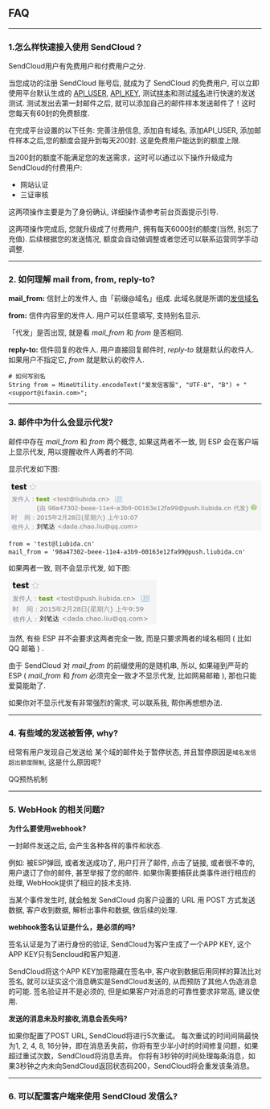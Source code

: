 
## FAQ

- - -
### 1.怎么样快速接入使用 SendCloud ?
    
SendCloud用户有免费用户和付费用户之分. 
    
当您成功的注册 SendCloud 账号后, 就成为了 SendCloud 的免费用户, 可以立即使用平台默认生成的 [API_USER](../guide/base.md#api_user), [API_KEY](../guide/base.md#api_key), 测试[样本](../guide/base.md#sample)和测试[域名](../guide/base.md#_3)进行快速的发送测试. 测试发出去第一封邮件之后, 就可以添加自己的邮件样本发送邮件了！这时您每天有60封的免费额度.
    
在完成平台设置的以下任务: 完善注册信息, 添加自有域名, 添加API_USER, 添加邮件样本之后,您的额度会提升到每天200封. 这是免费用户能达到的额度上限.
    
当200封的额度不能满足您的发送需求，这时可以通过以下操作升级成为 SendCloud的付费用户:
    
* 网站认证
* 三证审核
    
这两项操作主要是为了身份确认, 详细操作请参考前台页面提示引导. 
    
这两项操作完成后, 您就升级成了付费用户, 拥有每天6000封的额度(当然, 别忘了充值). 后续根据您的发送情况, 额度会自动做调整或者您还可以联系运营同学手动调整.
    
- - -    

### 2. 如何理解 mail from, from, reply-to?

**mail_from:** 信封上的发件人, 由「前缀@域名」组成. 此域名就是所谓的[发信域名](../guide/base.md#_3)
 
**from:** 信件内容里的发件人. 用户可以任意填写, 支持别名显示.

「代发」是否出现, 就是看 *mail_from* 和 *from* 是否相同.

**reply-to:** 信件回复的收件人. 用户直接回复邮件时, *reply-to* 就是默认的收件人. 如果用户不指定它, *from* 就是默认的收件人.

    # 如何写别名
    String from = MimeUtility.encodeText("爱发信客服", "UTF-8", "B") + "<support@ifaxin.com>";

- - -

### 3. 邮件中为什么会显示代发?

邮件中存在 *mail_from* 和 *from* 两个概念, 如果这两者不一致, 则 ESP 会在客户端上显示代发, 用以提醒收件人两者的不同.

显示代发如下图: 

![pic](../resources/domain_liubida.cn.png)

    from = 'test@liubida.cn'
    mail_from = '98a47302-beee-11e4-a3b9-00163e12fa99@push.liubida.cn'

如果两者一致, 则不会显示代发, 如下图: 

![pic](../resources/domain_push.liubida.cn.png)

当然, 有些 ESP 并不会要求这两者完全一致, 而是只要求两者的域名相同 ( 比如 QQ 邮箱 ) .

由于 SendCloud 对 *mail_from* 的前缀使用的是随机串, 所以, 如果碰到严苛的 ESP ( *mail_from* 和 *from* 必须完全一致才不显示代发, 比如网易邮箱 ), 那也只能爱莫能助了.

如果你对不显示代发有非常强烈的需求, 可以联系我, 帮你再想想办法.

- - -

### 4. 有些域的发送被暂停, why?

经常有用户发现自己发送给 某个域的邮件处于暂停状态, 并且暂停原因是`域名发信超出额度限制`, 这是什么原因呢?

QQ预热机制

- - -

### 5. WebHook 的相关问题?

**为什么要使用webhook?**
    
一封邮件发送之后, 会产生各种各样的事件和状态.

例如: 被ESP弹回, 或者发送成功了, 用户打开了邮件, 点击了链接, 或者很不幸的,用户退订了你的邮件, 甚至举报了您的邮件. 如果你需要捕获此类事件进行相应的处理, WebHook提供了相应的技术支持. 
    
当某个事件发生时, 就会触发 SendCloud 向客户设置的 URL 用 POST 方式发送数据, 客户收到数据, 解析出事件和数据, 做后续的处理.

**webhook签名认证是什么，是必须的吗?**
    
签名认证是为了进行身份的验证, SendCloud为客户生成了一个APP KEY, 这个APP KEY只有Sencloud和客户知道.
    
SendCloud将这个APP KEY加密隐藏在签名中, 客户收到数据后用同样的算法比对签名, 就可以证实这个消息确实是SendCloud发送的, 从而预防了其他人伪造消息的可能.
签名验证并不是必须的, 但是如果客户对消息的可靠性要求非常高, 建议使用.

**发送的消息未及时接收,消息会丢失吗?**
    
如果你配置了POST URL, SendCloud将进行5次重试。 每次重试的时间间隔最快为1, 2, 4, 8, 16分钟，即在消息丢失前，你将有至少半小时的时间修复问题，如果超过重试次数，SendCloud将消息丢弃。 你将有3秒钟的时间处理每条消息，如果3秒钟之内未向SendCloud返回状态码200，SendCloud将会重发该条消息。    


- - -

### 6. 可以配置客户端来使用 SendCloud 发信么?

